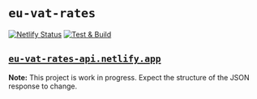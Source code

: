 # `eu-vat-rates`

[![Netlify Status](https://api.netlify.com/api/v1/badges/9663eaa0-ba91-486d-b89e-698761afa884/deploy-status)](https://app.netlify.com/sites/eu-vat-rates-api/deploys) [![Test & Build](https://github.com/herschel666/eu-vat-rates-api/actions/workflows/ci.yml/badge.svg)](https://github.com/herschel666/eu-vat-rates-api/actions/workflows/ci.yml)

## [`eu-vat-rates-api.netlify.app`](https://eu-vat-rates-api.netlify.app)

**Note:** This project is work in progress. Expect the structure of the JSON response to change.
